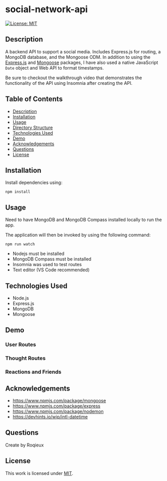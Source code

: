 # social-network-api

[![License: MIT](https://img.shields.io/badge/License-MIT-yellow.svg)](https://opensource.org/licenses/MIT)

## Description

A backend API to support a social media. Includes Express.js for routing, a MongoDB database, and the Mongoose ODM. In addition to using the [Express.js](https://www.npmjs.com/package/express) and [Mongoose](https://www.npmjs.com/package/mongoose) packages, I have also used a native JavaScript `Date` object and Web API to format timestamps.

Be sure to checkout the walkthrough video that demonstrates the functionality of the API using Insomnia after creating the API. 

## Table of Contents

- [Description](#description)
- [Installation](#installation)
- [Usage](#usage)
- [Directory Structure](#directory-structure)
- [Technologies Used](#technologies-used)
- [Demo](#demo)
- [Acknowledgements](#acknowledgements)
- [Questions](#questions)
- [License](#license)

## Installation

​Install dependencies using:

    npm install

## Usage

Need to have MongoDB and MongoDB Compass installed locally to run the app.

The application will then be invoked by using the following command:

    npm run watch

- Nodejs must be installed
- MongoDB Compass must be installed
- Insomnia was used to test routes
- Text editor (VS Code recommended)

## Technologies Used

- Node.js
- Express.js
- MongoDB
- Mongoose

## Demo

### User Routes



### Thought Routes 



### Reactions and Friends



## Acknowledgements

- https://www.npmjs.com/package/mongoose
- https://www.npmjs.com/package/express
- https://www.npmjs.com/package/nodemon
- https://devhints.io/wip/intl-datetime

## Questions

Create by Roqieux 

## License

This work is licensed under
[MIT](#).